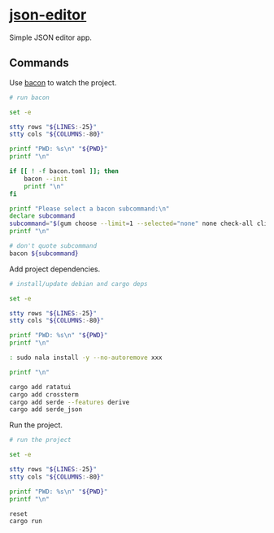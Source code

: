 # [json-editor](https://ratatui.rs/tutorials/json-editor/)

Simple JSON editor app.

## Commands

Use [bacon](https://github.com/Canop/bacon) to watch the project.

```bash { background=false category=setup closeTerminalOnSuccess=true excludeFromRunAll=true interactive=true interpreter=bash name=json-editor-watch promptEnv=true terminalRows=20 }
# run bacon

set -e

stty rows "${LINES:-25}"
stty cols "${COLUMNS:-80}"

printf "PWD: %s\n" "${PWD}"
printf "\n"

if [[ ! -f bacon.toml ]]; then
    bacon --init
    printf "\n"
fi

printf "Please select a bacon subcommand:\n"
declare subcommand
subcommand="$(gum choose --limit=1 --selected="none" none check-all clippy test | sed -r -e 's/^none$//g')"
printf "\n"

# don't quote subcommand
bacon ${subcommand}
```

Add project dependencies.

```bash { background=false category=setup closeTerminalOnSuccess=true excludeFromRunAll=true interactive=true interpreter=bash name=json-editor-add-deps promptEnv=true terminalRows=20 }
# install/update debian and cargo deps

set -e

stty rows "${LINES:-25}"
stty cols "${COLUMNS:-80}"

printf "PWD: %s\n" "${PWD}"
printf "\n"

: sudo nala install -y --no-autoremove xxx

printf "\n"

cargo add ratatui
cargo add crossterm
cargo add serde --features derive
cargo add serde_json
```

Run the project.

```bash { background=false category=setup closeTerminalOnSuccess=true excludeFromRunAll=true interactive=true interpreter=bash name=json-editor-run promptEnv=true terminalRows=20 }
# run the project

set -e

stty rows "${LINES:-25}"
stty cols "${COLUMNS:-80}"

printf "PWD: %s\n" "${PWD}"
printf "\n"

reset
cargo run
```


